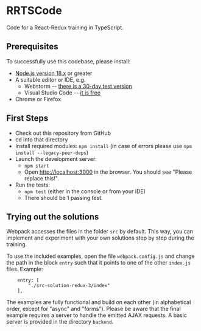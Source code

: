 # RRTSCode
Code for a React-Redux training in TypeScript.

## Prerequisites

To successfully use this codebase, please install:

* [Node.js version 18.x](https://nodejs.org/en/download/) or greater
* A suitable editor or IDE, e.g.
   * Webstorm -- [there is a 30-day test version](https://www.jetbrains.com/webstorm/download/)
   * Visual Studio Code -- [it is free](https://code.visualstudio.com/download)
* Chrome or Firefox

## First Steps
* Check out this repository from GitHub
* cd into that directory
* Install required modules: `npm install` (in case of errors please use `npm install --legacy-peer-deps`)
* Launch the development server:
  * `npm start`
  * Open [http://localhost:3000](http://localhost:3000) in the browser. You should see "Please replace this!".
* Run the tests:
  * `npm test` (either in the console or from your IDE)
  * There should be 1 passing test.


## Trying out the solutions
Webpack accesses the files in the folder `src` by default. This way, you can implement and experiment with your own solutions step by step during the training.

To use the included examples, open the file `webpack.config.js` and change the path in the block `entry` such that it points to one of the other `index.js` files. Example:

```
    entry: [
        "./src-solution-redux-3/index"
    ],
```

The examples are fully functional and build on each other (in alphabetical order, except for "async" and "forms"). Please be aware that the final example requires a server to handle the emitted AJAX requests. A basic server is provided in the directory `backend`.
